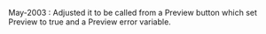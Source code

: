 May-2003 : Adjusted it to be called from a Preview button which set Preview to true and a Preview error variable.